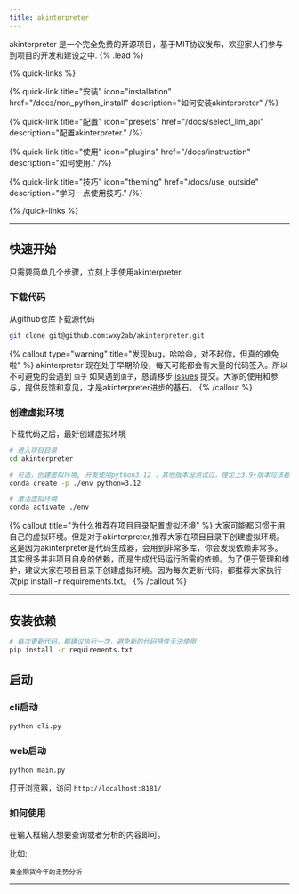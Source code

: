 ```yaml
---
title: akinterpreter
---
```


akinterpreter 是一个完全免费的开源项目，基于MIT协议发布，欢迎家人们参与到项目的开发和建设之中. {% .lead %}

{% quick-links %}

{% quick-link title="安装" icon="installation" href="/docs/non_python_install" description="如何安装akinterpreter" /%}

{% quick-link title="配置" icon="presets" href="/docs/select_llm_api" description="配置akinterpreter." /%}

{% quick-link title="使用" icon="plugins" href="/docs/instruction" description="如何使用." /%}

{% quick-link title="技巧" icon="theming" href="/docs/use_outside" description="学习一点使用技巧." /%}

{% /quick-links %}



---

## 快速开始

只需要简单几个步骤，立刻上手使用akinterpreter.

### 下载代码

从github仓库下载源代码

```bash
git clone git@github.com:wxy2ab/akinterpreter.git
```


{% callout type="warning" title="发现bug，哈哈😄，对不起你，但真的难免啦" %}
akinterpreter 现在处于早期阶段，每天可能都会有大量的代码签入。所以不可避免的会遇到 `虫子` 如果遇到`虫子`，恳请移步 [issues](https://github.com/wxy2ab/akinterpreter/issues) 提交。大家的使用和参与，提供反馈和意见，才是akinterpreter进步的基石。
{% /callout %}

### 创建虚拟环境

下载代码之后，最好创建虚拟环境

```bash
# 进入项目目录
cd akinterpreter

# 可选，创建虚拟环境, 开发使用python3.12 ，其他版本没测试过，理论上3.9+版本应该都可以
conda create -p ./env python=3.12

# 激活虚拟环境
conda activate ./env
```

{% callout title="为什么推荐在项目目录配置虚拟环境" %}
大家可能都习惯于用自己的虚拟环境。但是对于akinterpreter,推荐大家在项目目录下创建虚拟环境。这是因为akinterpreter是代码生成器，会用到非常多库，你会发现依赖非常多。其实很多并非项目自身的依赖，而是生成代码运行所需的依赖。为了便于管理和维护，建议大家在项目目录下创建虚拟环境。因为每次更新代码，都推荐大家执行一次pip install -r requirements.txt。
{% /callout %}

---

## 安装依赖

```bash
# 每次更新代码，都建议执行一次，避免新的代码特性无法使用
pip install -r requirements.txt
```

## 启动

### cli启动
```bash
python cli.py
```

### web启动

```bash
python main.py
```
打开浏览器，访问 `http://localhost:8181/`

### 如何使用

在输入框输入想要查询或者分析的内容即可。   
    
比如:    
```text
黄金期货今年的走势分析
```

---


